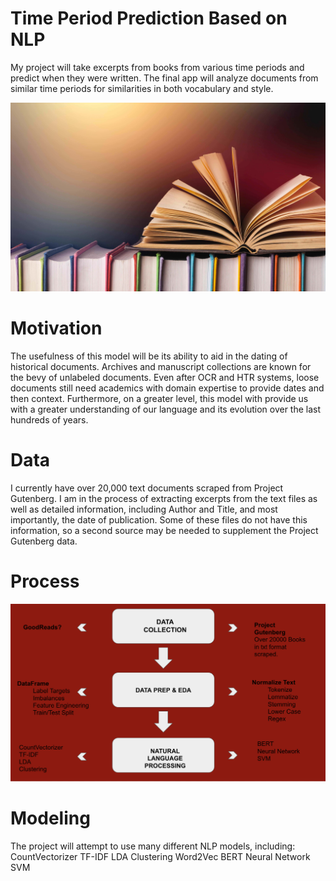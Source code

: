 # Time Period Prediction Based on NLP

My project will take excerpts from books from various time periods and predict when they were written. The final app will 
analyze documents from similar time periods for similarities in both vocabulary and style. 

<img src='static/images/books.jpeg' alt='beerphoto'>


# Motivation

The usefulness of this model will be its ability to aid in the dating of historical documents. Archives and manuscript collections
are known for the bevy of unlabeled documents. Even after OCR and HTR systems, loose documents still need academics with domain
expertise to provide dates and then context. Furthermore, on a greater level, this model with provide us with a greater 
understanding of our language and its evolution over the last hundreds of years.


# Data

I currently have over 20,000 text documents scraped from Project Gutenberg. I am in the process of extracting excerpts from 
the text files as well as detailed information, including Author and Title, and most importantly, the date of publication.
Some of these files do not have this information, so a second source may be needed to supplement the Project Gutenberg data.

# Process

<img src='static/images/work_flow.png' alt='work_flow'>


# Modeling

The project will attempt to use many different NLP models, including:
CountVectorizer
TF-IDF
LDA
Clustering
Word2Vec
BERT
Neural Network
SVM


